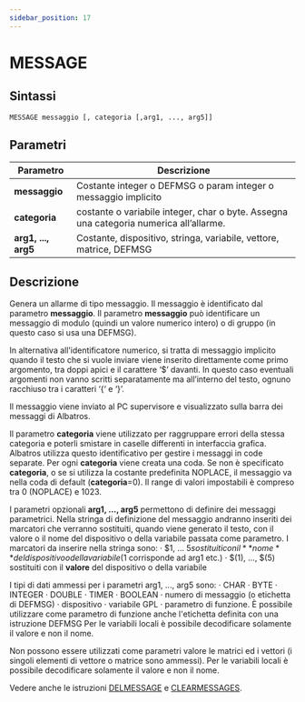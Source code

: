 ```yaml
---
sidebar_position: 17
---
```


# MESSAGE

## Sintassi

  ```
MESSAGE messaggio [, categoria [,arg1, ..., arg5]]
  ```

## Parametri
|Parametro            | Descrizione                                                                                                                   |                
|---------------------|-------------------------------------------------------------------------------------------------------------------------------|
| **messaggio**       | 	Costante integer o DEFMSG o param integer o messaggio implicito                                                             |
| **categoria**       | 	costante o variabile integer, char o byte. Assegna una categoria numerica all’allarme.                                      |
| **arg1, ..., arg5** | 	Costante, dispositivo, stringa, variabile, vettore, matrice, DEFMSG                                                         |

## Descrizione
Genera un allarme di tipo messaggio. Il messaggio è identificato dal parametro **messaggio**. Il parametro **messaggio** può identificare un messaggio di modulo (quindi un valore numerico intero) o di gruppo (in questo caso si usa una DEFMSG).

In alternativa all’identificatore numerico, si tratta di messaggio implicito quando il testo che si vuole inviare viene inserito direttamente come primo argomento, tra doppi apici e il carattere ‘$’ davanti. In questo caso eventuali argomenti non vanno scritti separatamente ma all’interno del testo, ognuno racchiuso tra i caratteri ‘\{‘ e ‘\}’.

Il messaggio viene inviato al PC supervisore e visualizzato sulla barra dei messaggi di Albatros. 

Il parametro **categoria** viene utilizzato per raggruppare errori della stessa categoria e poterli smistare in caselle differenti in interfaccia grafica. Albatros utilizza questo identificativo per gestire i messaggi in code separate. Per ogni **categoria** viene creata una coda. Se non è specificato **categoria**, o se si utilizza la costante predefinita NOPLACE, il messaggio va nella coda di default (**categoria**=0). Il range di valori impostabili è compreso tra 0 (NOPLACE) e 1023.  

I parametri opzionali **arg1, ..., arg5** permettono di definire dei messaggi parametrici. Nella stringa di definizione del messaggio andranno inseriti dei marcatori che verranno sostituiti, quando viene generato il testo, con il valore o il nome del dispositivo o della variabile passata come parametro. I marcatori da inserire nella stringa sono:
·	$1, ... $5	sostituiti con il **nome** del dispositivo o della variabile ($1 corrisponde ad arg1 etc.) 
·	$(1), ..., $(5)	sostituiti con il **valore** del dispositivo o della variabile

I tipi di dati ammessi per i parametri arg1, ..., arg5 sono:
·	CHAR
·	BYTE
·	INTEGER
·	DOUBLE
·	TIMER
·	BOOLEAN
·	numero di messaggio (o etichetta di DEFMSG)
·	dispositivo
·	variabile GPL
·	parametro di funzione. È possibile utilizzare come parametro di funzione anche l'etichetta definita con una istruzione DEFMSG
Per le variabili locali è possibile decodificare solamente il valore e non il nome.

Non possono essere utilizzati come parametri valore le matrici ed i vettori (i singoli elementi di vettore o matrice sono ammessi). Per le variabili locali è possibile decodificare solamente il valore e non il nome.

Vedere anche le istruzioni [DELMESSAGE](DELMESSAGE.md) e [CLEARMESSAGES](CLEARMESSAGES.md).
